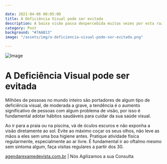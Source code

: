 ```yaml
---

date: 2021-04-06 00:05:00
title: A Deficiência Visual pode ser evitada
description: A baixa visão passa despercebida muitas vezes por esta razão a avaliação oftalmológica precoce é fundamental na detecção de problemas visuais.
category: Post
background: "#7AAB13"
image: "/assets/img/a-deficiencia-visual-pode-ser-evitada.png"

---
```


![Image](/assets/img/a-deficiencia-visual-pode-ser-evitada.png)

# A Deficiência Visual pode ser evitada

Milhões de pessoas no mundo inteiro são portadores de algum tipo de deficiência visual, de moderada a grave, a tendência é o aumento significativo de pessoas com algum problema de visão, por isso é fundamental adotar hábitos saudáveis para cuidar da sua saúde visual.

Ao ir para a praia ou na piscina, vá de óculos escuros e não exponha a visão diretamente ao sol.
Evite ao máximo coçar os seus olhos, não leve as mãos a eles sem uma boa higiene antes.
Pratique atividade física regularmente, especialmente ao ar livre. É fundamental ir ao oftalmo mesmo sem sintoma algum, faça visitas regulares a partir dos 30.

[agendarexamedevista.com.br](https://www.agendarexamedevista.com.br) | Nós Agilizamos a sua Consulta

